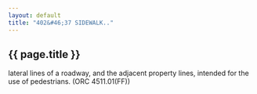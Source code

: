 ```yaml
---
layout: default 
title: "402&#46;37 SIDEWALK.."
---
```


{{ page.title }}
----------------
lateral lines of a roadway, and the adjacent property lines, intended
for the use of pedestrians. (ORC 4511.01(FF))
